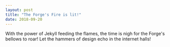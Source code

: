 ```yaml
---
layout: post
title: "The Forge's Fire is lit!"
date: 2018-09-20
---
```


With the power of Jekyll feeding the flames, the time is nigh for the Forge's bellows to roar!
Let the hammers of design echo in the internet halls!
